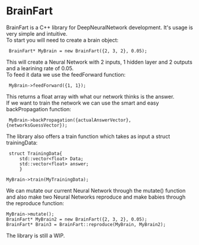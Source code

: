 

# BrainFart
BrainFart is a C++ library for DeepNeuralNetwork development. It's usage is very simple and intuitive.    
To start you will need to create a brain object:


     BrainFart* MyBrain = new BrainFart({2, 3, 2}, 0.05);  

This will create a Neural Network with 2 inputs, 1 hidden layer and 2 outputs and a learining rate of 0.05.  
To feed it data we use the feedForward function:


     MyBrain->feedForward({1, 1});  

This returns a float array with what our network thinks is the answer.  
If we want to train the network we can use the smart and easy backPropagation function:


     MyBrain->backPropagation({actualAnswerVector}, {networksGuessVector});  

The library also offers a train function which takes as input a struct trainingData:

	 struct TrainingData{
		 std::vector<float> Data;
		 std::vector<float> answer;
		 }
	
	MyBrain->train(MyTrainingData);


We can mutate our current Neural Network through the mutate() function and also make two Neural Networks reproduce and make babies through the reproduce function:

    MyBrain->mutate();
    BrainFart* MyBrain2 = new BrainFart({2, 3, 2}, 0.05);
    BrainFart* Brain3 = BrainFart::reproduce(MyBrain, MyBrain2);


The library is still a WIP.